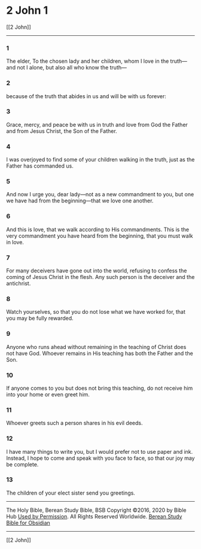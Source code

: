 # 2 John 1

[[2 John]]

---

### 1
The elder, To the chosen lady and her children, whom I love in the truth—and not I alone, but also all who know the truth—

### 2
because of the truth that abides in us and will be with us forever:

### 3
Grace, mercy, and peace be with us in truth and love from God the Father and from Jesus Christ, the Son of the Father.

### 4
I was overjoyed to find some of your children walking in the truth, just as the Father has commanded us.

### 5
And now I urge you, dear lady—not as a new commandment to you, but one we have had from the beginning—that we love one another.

### 6
And this is love, that we walk according to His commandments. This is the very commandment you have heard from the beginning, that you must walk in love.

### 7
For many deceivers have gone out into the world, refusing to confess the coming of Jesus Christ in the flesh. Any such person is the deceiver and the antichrist.

### 8
Watch yourselves, so that you do not lose what we have worked for, that you may be fully rewarded.

### 9
Anyone who runs ahead without remaining in the teaching of Christ does not have God. Whoever remains in His teaching has both the Father and the Son.

### 10
If anyone comes to you but does not bring this teaching, do not receive him into your home or even greet him.

### 11
Whoever greets such a person shares in his evil deeds.

### 12
I have many things to write you, but I would prefer not to use paper and ink. Instead, I hope to come and speak with you face to face, so that our joy may be complete.

### 13
The children of your elect sister send you greetings.

---

The Holy Bible, Berean Study Bible, BSB
Copyright ©2016, 2020 by Bible Hub
[Used by Permission](https://berean.bible/terms.htm). All Rights Reserved Worldwide.
[Berean Study Bible for Obsidian](https://github.com/gapmiss/berean-study-bible-for-obsidian)

---

[[2 John]]

